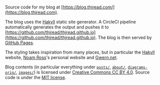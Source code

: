 Source code for my blog at [https://blog.thjread.com/](https://blog.thjread.com).

The blog uses the [Hakyll](https://jaspervdj.be/hakyll/) static site generator. A CircleCI pipeline automatically generates the output and pushes it to [https://github.com/thjread/thjread.github.io](https://github.com/thjread/thjread.github.io). The blog is then served by [GitHub Pages](https://pages.github.com/).

The styling takes inspiration from many places, but in particular the [Hakyll](https://jaspervdj.be/hakyll/) website, [Noam Ross](https://www.noamross.net/)'s personal website and [Gwern.net](https://www.gwern.net/).

Blog contents (in particular everything under [`posts/`](https://github.com/thjread/thjread-blog/tree/master/posts), [`about/`](https://github.com/thjread/thjread-blog/tree/master/about), [`diagrams-orig/`](https://github.com/thjread/thjread-blog/tree/master/diagrams-orig), [`images/`](https://github.com/thjread/thjread-blog/tree/master/images)) is licensed under [Creative Commons CC BY 4.0](https://creativecommons.org/licenses/by/4.0/). Source code is under the [MIT license](https://opensource.org/licenses/MIT).
